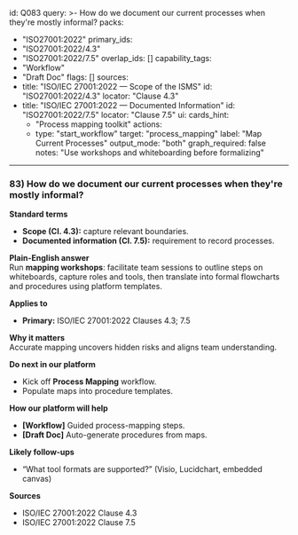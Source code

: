 id: Q083
query: >-
  How do we document our current processes when they're mostly informal?
packs:
  - "ISO27001:2022"
primary_ids:
  - "ISO27001:2022/4.3"
  - "ISO27001:2022/7.5"
overlap_ids: []
capability_tags:
  - "Workflow"
  - "Draft Doc"
flags: []
sources:
  - title: "ISO/IEC 27001:2022 — Scope of the ISMS"
    id: "ISO27001:2022/4.3"
    locator: "Clause 4.3"
  - title: "ISO/IEC 27001:2022 — Documented Information"
    id: "ISO27001:2022/7.5"
    locator: "Clause 7.5"
ui:
  cards_hint:
    - "Process mapping toolkit"
  actions:
    - type: "start_workflow"
      target: "process_mapping"
      label: "Map Current Processes"
output_mode: "both"
graph_required: false
notes: "Use workshops and whiteboarding before formalizing"
---
### 83) How do we document our current processes when they're mostly informal?

**Standard terms**  
- **Scope (Cl. 4.3):** capture relevant boundaries.  
- **Documented information (Cl. 7.5):** requirement to record processes.

**Plain-English answer**  
Run **mapping workshops**: facilitate team sessions to outline steps on whiteboards, capture roles and tools, then translate into formal flowcharts and procedures using platform templates.

**Applies to**  
- **Primary:** ISO/IEC 27001:2022 Clauses 4.3; 7.5

**Why it matters**  
Accurate mapping uncovers hidden risks and aligns team understanding.

**Do next in our platform**  
- Kick off **Process Mapping** workflow.  
- Populate maps into procedure templates.

**How our platform will help**  
- **[Workflow]** Guided process-mapping steps.  
- **[Draft Doc]** Auto-generate procedures from maps.

**Likely follow-ups**  
- “What tool formats are supported?” (Visio, Lucidchart, embedded canvas)

**Sources**  
- ISO/IEC 27001:2022 Clause 4.3  
- ISO/IEC 27001:2022 Clause 7.5
